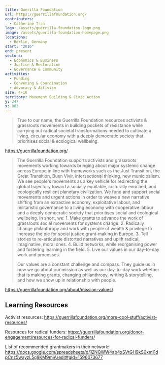 ```yaml
---
title: Guerilla Foundation
url: https://guerrillafoundation.org/
contributors:
  - Catherine Tran
logo: /assets/guerrilla-foundation-logo.png
image: /assets/guerilla-foundation-homepage.png
locations:
  - Berlin, Germany
start: "2016"
end: present
sectors:
  - Economics & Business
  - Justice & Restoration
  - Governance & Community
activities:
  - Funding
  - Convening & Coordination
  - Advocacy & Activism
size: 4-10
territory: Movement Building & Civic Action
y: 347
x: 883
---
```

> True to our name, the Guerrilla Foundation resources activists & grassroots movements in building pockets of resistance while carrying out radical societal transformations needed to cultivate a living, circular economy with a deeply democratic society that prioritises social & ecological wellbeing.

 https://guerrillafoundation.org/

> The Guerrilla Foundation supports activists and grassroots movements working towards bringing about major systemic change across Europe in line with frameworks such as the Just Transition, the Great Transition, Buen Vivir, intersectional thinking, new municipalism. We see people's movements as a key vehicle for redirecting the global trajectory toward a socially equitable, culturally enriched, and ecologically resilient planetary civilization. We fund and support social movements and urgent actions in order to weave a new narrative shifting from an extractive economy, exploitative labour, and militaristic governance to a living economy with cooperative labour and a deeply democratic society that prioritises social and ecological wellbeing.   In short, we: 1. Make grants to advance the work of grassroots social movements for systems change. 2. Radically change philanthropy and work with people of wealth & privilege to increase the pie for social justice grant-making in Europe. 3. Tell stories to re-articulate distorted narratives and uplift radical, imaginative, moral ones. 4. Build networks, while reorganising power and fostering learning in the field. 5. Live our values in our day-to-day work and processes.
> 
> Our values are a constant challenge and compass. They guide us in how we go about our mission as well as our day-to-day work whether that is making grants, changing philanthropy, writing & storytelling, and how we show up in relationship with people.

 https://guerrillafoundation.org/about/mission-values/ 

## Learning Resources

Activist resources: https://guerrillafoundation.org/more-cool-stuff/activist-resources/

Resources for radical funders: https://guerrillafoundation.org/donor-engagement/resources-for-radical-funders/

List of recommended grantmakers in their network: https://docs.google.com/spreadsheets/d/12NQWW4ab4xSVtGH9kS0xmI1dpCnz5wayzL5g8KM9miA/edit#gid=1596073677
